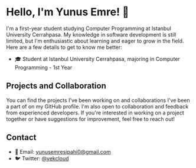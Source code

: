 # Hello, I'm Yunus Emre! 👋

I'm a first-year student studying Computer Programming at Istanbul University Cerrahpasa. My knowledge in software development is still limited, but I'm enthusiastic about learning and eager to grow in the field. Here are a few details to get to know me better:

- 🎓 Student at Istanbul University Cerrahpasa, majoring in Computer Programming - 1st Year

## Projects and Collaboration

You can find the projects I've been working on and collaborations I've been a part of on my GitHub profile. I'm also open to collaboration and feedback from experienced developers. If you're interested in working on a project together or have suggestions for improvement, feel free to reach out!

## Contact

- 📧 Email: [yunusemresipahi0@gmail.com](mailto:yunusemresipahi@gmail.com)
- 🐦 Twitter: [@yekcloud](https://twitter.com/yekcloud)

